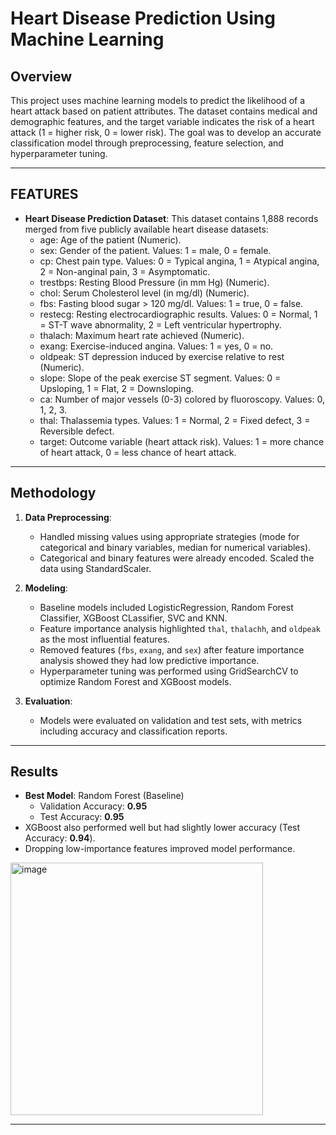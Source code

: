 # Heart Disease Prediction Using Machine Learning

## Overview
This project uses machine learning models to predict the likelihood of a heart attack based on patient attributes. 
The dataset contains medical and demographic features, and the target variable indicates the risk of a heart attack 
(1 = higher risk, 0 = lower risk). The goal was to develop an accurate classification model through preprocessing, feature selection, and hyperparameter tuning.

---

## FEATURES
- **Heart Disease Prediction Dataset**: This dataset contains 1,888 records merged from five publicly available heart disease datasets:
  - age: Age of the patient (Numeric).
  - sex: Gender of the patient. Values: 1 = male, 0 = female.
  - cp: Chest pain type. Values: 0 = Typical angina, 1 = Atypical angina, 2 = Non-anginal pain, 3 = Asymptomatic.
  - trestbps: Resting Blood Pressure (in mm Hg) (Numeric).
  - chol: Serum Cholesterol level (in mg/dl) (Numeric).
  - fbs: Fasting blood sugar > 120 mg/dl. Values: 1 = true, 0 = false.
  - restecg: Resting electrocardiographic results. Values: 0 = Normal, 1 = ST-T wave abnormality, 2 = Left ventricular hypertrophy.
  - thalach: Maximum heart rate achieved (Numeric).
  - exang: Exercise-induced angina. Values: 1 = yes, 0 = no.
  - oldpeak: ST depression induced by exercise relative to rest (Numeric).
  - slope: Slope of the peak exercise ST segment. Values: 0 = Upsloping, 1 = Flat, 2 = Downsloping.
  - ca: Number of major vessels (0-3) colored by fluoroscopy. Values: 0, 1, 2, 3.
  - thal: Thalassemia types. Values: 1 = Normal, 2 = Fixed defect, 3 = Reversible defect.
  - target: Outcome variable (heart attack risk). Values: 1 = more chance of heart attack, 0 = less chance of heart attack.

---

## Methodology
1. **Data Preprocessing**:
   - Handled missing values using appropriate strategies (mode for categorical and binary variables, median for numerical variables).
   - Categorical and binary features were already encoded. Scaled the data using StandardScaler.

2. **Modeling**:
   - Baseline models included LogisticRegression, Random Forest Classifier, XGBoost CLassifier, SVC and KNN.
   - Feature importance analysis highlighted `thal`, `thalachh`, and `oldpeak` as the most influential features.
   - Removed features (`fbs`, `exang`, and `sex`) after feature importance analysis showed they had low predictive importance.
   - Hyperparameter tuning was performed using GridSearchCV to optimize Random Forest and XGBoost models.

3. **Evaluation**:
   - Models were evaluated on validation and test sets, with metrics including accuracy and classification reports.

---

## Results
- **Best Model**: Random Forest (Baseline)
  - Validation Accuracy: **0.95**
  - Test Accuracy: **0.95**
- XGBoost also performed well but had slightly lower accuracy (Test Accuracy: **0.94**).
- Dropping low-importance features improved model performance.

<img width="404" alt="image" src="https://github.com/user-attachments/assets/e062b046-4298-4795-bdc6-09f856334219" />


---

